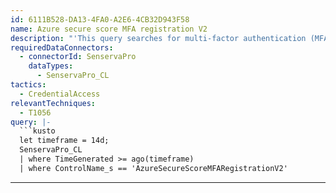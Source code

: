 ```yaml
---
id: 6111B528-DA13-4FA0-A2E6-4CB32D943F58
name: Azure secure score MFA registration V2
description: "'This query searches for multi-factor authentication (MFA) helps protect devices and data \n that are accessible to these users. Adding more authentication methods, increases the level of protection \n if one factor is compromised.'\n"
requiredDataConnectors:
  - connectorId: SenservaPro
    dataTypes:
      - SenservaPro_CL
tactics:
  - CredentialAccess
relevantTechniques:
  - T1056
query: |-
  ```kusto
  let timeframe = 14d;
  SenservaPro_CL
  | where TimeGenerated >= ago(timeframe)
  | where ControlName_s == 'AzureSecureScoreMFARegistrationV2'
  ```
---
```


